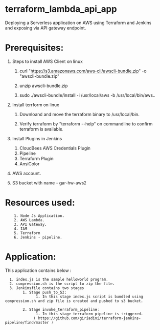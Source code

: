 # terraform_lambda_api_app

Deploying a Serverless application on AWS using Terraform and Jenkins and exposing via API gateway endpoint.
                               

Prerequisites:
=============


1.  Steps to install AWS Client on linux

      1. curl "https://s3.amazonaws.com/aws-cli/awscli-bundle.zip" -o "awscli-bundle.zip"

      2. unzip awscli-bundle.zip

      3. sudo ./awscli-bundle/install -i /usr/local/aws -b /usr/local/bin/aws..


2.  Install terrform on linux

      1. Downloand and move the terraform binary to /usr/local/bin.

      2. Verify terraform by  "terraform --help" on commandline to confirm terraform is available.


3.  Install Plugins in Jenkins

      1. CloudBees AWS Credentials Plugin
      2. Pipeline
      3. Terraform Plugin
      4. AnsiColor
      
 4. AWS account.
 
 5. S3 bucket with name - gar-hw-aws2 
      
 Resources used:
 =============
 
        1. Node Js Application.
        2. AWS Lambda.
        3. API Gateway.
        4. IAM
        5. Terraform
        6. Jenkins - pipeline.
        
    
Application:
===========
 This application contains below :

      1. index.js is the sample helloworld program.
      2. compression.sh is the script to zip the file.
      3. Jenkinsfile contains two stages
            1. Stage push_to_S3:
                  1. In this stage index.js script is bundled using compression.sh and zip file is created and pushed to s3 bucket.

            2. Stage invoke_terraform_pipeline:
                  1. In this stage terraform pipeline is triggered.
                 ( https://github.com/giriadini/terraform-jenkins-pipeline/find/master )
        
